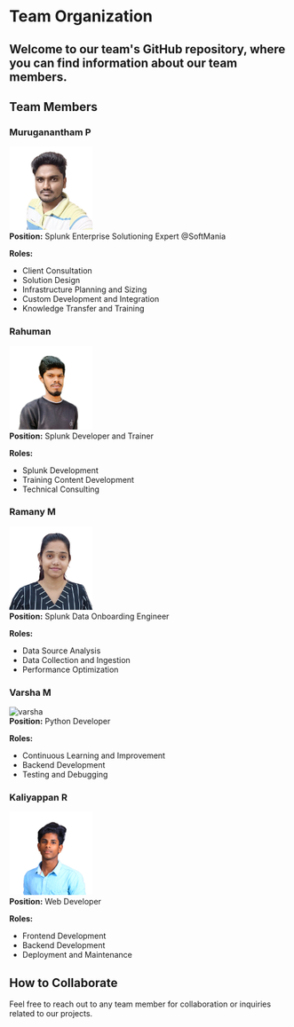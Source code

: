 # Team Organization

## Welcome to our team's GitHub repository, where you can find information about our team members.

## Team Members

### Muruganantham P
<img src="https://github.com/SoftManiaTech/.github/blob/main/softmania%20team%20photos/muruganantham.png" alt="muruganantham" width="150" height="150"> <br/>
**Position:** Splunk Enterprise Solutioning Expert @SoftMania <br/>

**Roles:** 
- Client Consultation
- Solution Design
- Infrastructure Planning and Sizing
- Custom Development and Integration
- Knowledge Transfer and Training
  
### Rahuman
<img src="https://github.com/SoftManiaTech/.github/blob/main/softmania%20team%20photos/rahuman.png" alt="rahuman" width="150" height="150"> <br/>
**Position:** Splunk Developer and Trainer  <br/>

**Roles:** 
- Splunk Development
- Training Content Development
- Technical Consulting

### Ramany M
<img src="https://github.com/SoftManiaTech/.github/blob/main/softmania%20team%20photos/ramany.png" alt="ramany" width="150" height="150"> <br/>
**Position:** Splunk Data Onboarding Engineer <br/>

**Roles:** 
- Data Source Analysis
- Data Collection and Ingestion
- Performance Optimization
  
### Varsha M
<img src="https://github.com/SoftManiaTech/.github/blob/main/softmania%20team%20photos/varsha.png" alt="varsha" width="150" height="150"> <br/>
**Position:** Python Developer <br/>

**Roles:** 
- Continuous Learning and Improvement
- Backend Development
- Testing and Debugging

### Kaliyappan R
<img src="https://github.com/SoftManiaTech/.github/blob/main/softmania%20team%20photos/kaliyappan.png" alt="kaliyappan" width="150" height="150"> <br/>
**Position:** Web Developer <br/>

**Roles:** 
- Frontend Development
- Backend Development
- Deployment and Maintenance

## How to Collaborate

Feel free to reach out to any team member for collaboration or inquiries related to our projects.
